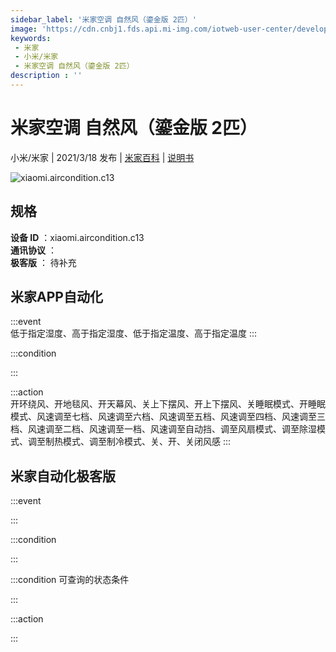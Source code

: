 ```yaml
---
sidebar_label: '米家空调 自然风（鎏金版 2匹）'
image: 'https://cdn.cnbj1.fds.api.mi-img.com/iotweb-user-center/developer_1679047839785SW9Dmbr5.png?GalaxyAccessKeyId=AKVGLQWBOVIRQ3XLEW&Expires=9223372036854775807&Signature=KBsIaOQQFx0HyJpFqJpL09lIxm4='
keywords: 
 - 米家
 - 小米/米家
 - 米家空调 自然风（鎏金版 2匹）
description : ''
---
```

# 米家空调 自然风（鎏金版 2匹）

小米/米家 | 2021/3/18 发布 | [米家百科](https://home.mi.com/webapp/content/baike/product/index.html?model=xiaomi.aircondition.c13) | [说明书](https://home.mi.com/views/introduction.html?model=xiaomi.aircondition.c13&region=cn)

![xiaomi.aircondition.c13](https://cdn.cnbj1.fds.api.mi-img.com/iotweb-user-center/developer_1679047839785SW9Dmbr5.png?GalaxyAccessKeyId=AKVGLQWBOVIRQ3XLEW&Expires=9223372036854775807&Signature=KBsIaOQQFx0HyJpFqJpL09lIxm4=)

## 规格  
> 
**设备 ID** ：xiaomi.aircondition.c13  
**通讯协议** ：  
**极客版**  ： 待补充 


## 米家APP自动化  

:::event  
低于指定湿度、高于指定湿度、低于指定温度、高于指定温度
:::

:::condition  

:::

:::action   
开环绕风、开地毯风、开天幕风、关上下摆风、开上下摆风、关睡眠模式、开睡眠模式、风速调至七档、风速调至六档、风速调至五档、风速调至四档、风速调至三档、风速调至二档、风速调至一档、风速调至自动挡、调至风扇模式、调至除湿模式、调至制热模式、调至制冷模式、关、开、关闭风感
:::

## 米家自动化极客版  

:::event  

:::

:::condition  

:::

:::condition 可查询的状态条件  

:::

:::action  

:::

        
